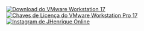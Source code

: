 <!DOCTYPE html>
<html lang="pt-BR">
<head>
    <meta charset="UTF-8">
    <meta name="viewport" content="width=device-width, initial-scale=1.0">
    <title>Imagens Empilhadas</title>
    <style>
        .img-link {
            display: block; /
            margin: 0; /
            padding: 0; / 
            max-width: 100%; /
            height: auto; /
        }
    </style>
</head>
<body>
    <a href="https://www.mediafire.com/file/csjrcpy9lvdqdfi/VMware.workstation.17.exe" target="_blank" title="Baixar VMware Workstation 17">
        <img class="img-link" src="https://github.com/PiratadoCodigo/Programa-chave-VMware-Workstation17/blob/main/downloadbjpg.jpg" alt="Download do VMware Workstation 17">
    </a>
    <a href="https://github.com/PiratadoCodigo/Programa-chave-VMware-Workstation17/blob/main/LicenseKeys_VMwareWorkstationPro17" target="_blank" title="Ver Chaves de Licença do VMware Workstation Pro 17">
        <img class="img-link" src="https://github.com/PiratadoCodigo/Programa-chave-VMware-Workstation17/blob/main/imagemativa%C3%A7%C3%A3o.png" alt="Chaves de Licença do VMware Workstation Pro 17">
    </a>
    <a href="https://www.instagram.com/jhenriqueonline" target="_blank" title="Visite meu Instagram">
        <img class="img-link" src="https://github.com/PiratadoCodigo/Programa-chave-VMware-Workstation17/blob/main/instagram-1.png" alt="Instagram de JHenrique Online">
    </a>
</body>
</html>
